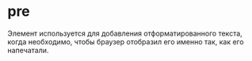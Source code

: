 # pre

Элемент используется для добавления отформатированного текста, когда необходимо, чтобы браузер отобразил его именно так, как его напечатали.
